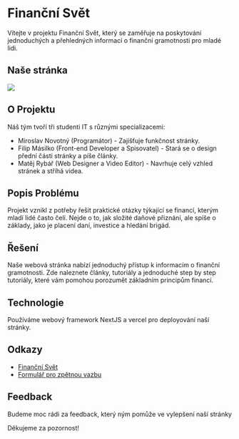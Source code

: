 # Finanční Svět

Vítejte v projektu Finanční Svět, který se zaměřuje na poskytování jednoduchých a přehledných informací o finanční gramotnosti pro mladé lidi.

## Naše stránka

[<img src="https://i.ibb.co/2ZCnWzS/obr-zek-2024-03-20-133457894.png">](https://financnisvet.vercel.app)

## O Projektu

Náš tým tvoří tři studenti IT s různými specializacemi:

- Miroslav Novotný (Programátor) - Zajišťuje funkčnost stránky.
- Filip Másilko (Front-end Developer a Spisovatel) - Stará se o design přední části stránky a píše články.
- Matěj Rybář (Web Designer a Video Editor) - Navrhuje celý vzhled stránek a stříhá videa.

## Popis Problému

Projekt vznikl z potřeby řešit praktické otázky týkající se financí, kterým mladí lidé často čelí. Nejde o to, jak složité daňové přiznání, ale spíše o základy, jako je placení daní, investice a hledání brigád.

## Řešení

Naše webová stránka nabízí jednoduchý přístup k informacím o finanční gramotnosti. Zde naleznete články, tutoriály a jednoduché step by step tutoriály, které vám pomohou porozumět základním principům financí.

## Technologie

Používáme webový framework NextJS a vercel pro deployování naší stránky.

## Odkazy

- [Finanční Svět](https://financnisvet.vercel.app)
- [Formulář pro zpětnou vazbu](https://forms.gle/LTxMtpbreAKNXdKj9)

## Feedback

Budeme moc rádi za feedback, který ným pomůže ve vylepšení naší stránky

Děkujeme za pozornost!
